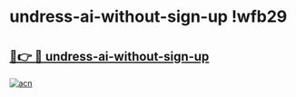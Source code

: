 # undress-ai-without-sign-up !wfb29

# <h2><a href="https://h57dh6.esa.edu.pl?title=undress-ai-without-sign-up&ref=wfb29">🔗👉 🔴 undress-ai-without-sign-up</a></h2>

[![acn](https://github.com/user-attachments/assets/0f9c940e-d8b0-45ae-aac7-cd30a18b3e1c)](https://h57dh6.esa.edu.pl?title=undress-ai-without-sign-up&ref=wfb29)

